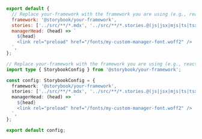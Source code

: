 ```js filename=".storybook/main.js" renderer="common" language="js"
export default {
  // Replace your-framework with the framework you are using (e.g., react-webpack5, vue3-vite)
  framework: '@storybook/your-framework',
  stories: ['../src/**/*.mdx', '../src/**/*.stories.@(js|jsx|mjs|ts|tsx)'],
  managerHead: (head) => `
    ${head}
    <link rel="preload" href="/fonts/my-custom-manager-font.woff2" />
  `,
};
```

```ts filename=".storybook/main.ts" renderer="common" language="ts"
// Replace your-framework with the framework you are using (e.g., react-webpack5, vue3-vite)
import type { StorybookConfig } from '@storybook/your-framework';

const config: StorybookConfig = {
  framework: '@storybook/your-framework',
  stories: ['../src/**/*.mdx', '../src/**/*.stories.@(js|jsx|mjs|ts|tsx)'],
  managerHead: (head) => `
    ${head}
    <link rel="preload" href="/fonts/my-custom-manager-font.woff2" />
  `,
};

export default config;
```
